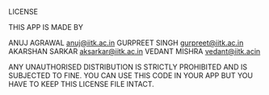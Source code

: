 LICENSE 

THIS APP IS MADE BY 

ANUJ AGRAWAL	anuj@iitk.ac.in
GURPREET SINGH	gurpreet@iitk.ac.in
AKARSHAN SARKAR	aksarkar@iitk.ac.in
VEDANT MISHRA	vedant@iitk.acin

ANY UNAUTHORISED DISTRIBUTION IS STRICTLY PROHIBITED AND IS SUBJECTED TO FINE.
YOU CAN USE THIS CODE IN YOUR APP BUT YOU HAVE TO KEEP THIS LICENSE FILE INTACT.
